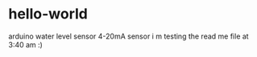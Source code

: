 # hello-world
arduino water level sensor 4-20mA sensor
i m testing the  read me file at 3:40 am :) 

